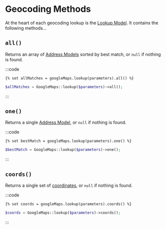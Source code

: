 # Geocoding Methods

At the heart of each geocoding lookup is the [Lookup Model](/models/lookup-model/). It contains the following methods...

## `all()`

Returns an array of [Address Models](/models/address-model/) sorted by best match, or `null` if nothing is found.

:::code
```twig
{% set allMatches = googleMaps.lookup(parameters).all() %}
```
```php
$allMatches = GoogleMaps::lookup($parameters)->all();
```
:::

## `one()`

Returns a single [Address Model](/models/address-model/), or `null` if nothing is found.

:::code
```twig
{% set bestMatch = googleMaps.lookup(parameters).one() %}
```
```php
$bestMatch = GoogleMaps::lookup($parameters)->one();
````
:::

## `coords()`

Returns a single set of [coordinates](/models/coordinates/), or `null` if nothing is found.

:::code
```twig
{% set coords = googleMaps.lookup(parameters).coords() %}
```
```php
$coords = GoogleMaps::lookup($parameters)->coords();
````
:::
